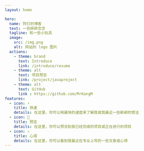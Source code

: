 ```yaml
---
layout: home

hero:
  name: 阿灯的博客
  text: 一些碎碎念念
  tagline: 和一些小玩具
  image:
    src: /img.png
    alt: 网站的 logo 图片
  actions:
    - theme: brand
      text: Introduce
      link: /introduce/resume
    - theme: alt
      text: 项目预览
      link: /project/javaproject
    - theme: alt
      text: GitHub
      link : https://github.com/MrKangM
features:
  - icon: ⚡️
    title: 快速
    details: 在这里，你可以用最快的速度来了解我或我最近一些新颖的想法
  - icon: 👀
    title: 预览
    details: 在这里，你可以预览到我已经完成的项目或正在进行的项目
  - icon: ✍️
    title: 心得
    details: 在这里，你可以看到我最近在专业上写的一些文章或心得
---
```


